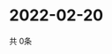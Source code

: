 # 2022-02-20
  共 0条

  <!-- BEGIN -->
  <!-- 最后更新时间Sun Feb 20 2022 21:04:02 GMT+0000 (Coordinated Universal Time) -->
  
  <!-- END -->
  
  